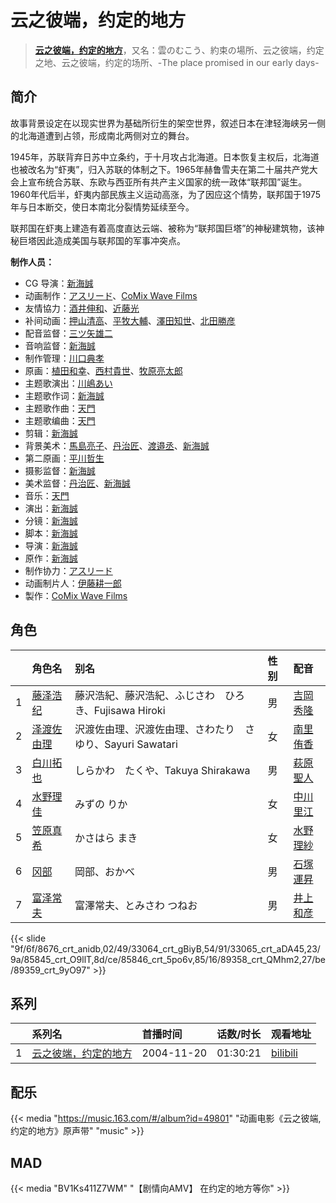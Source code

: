 # 云之彼端，约定的地方


> <u>**[云之彼端，约定的地方](https://bgm.tv/subject/1707)**</u>，又名：雲のむこう、約束の場所、云之彼端，约定之地、云之彼端，约定的场所、-The place promised in our early days-

## 简介

故事背景设定在以现实世界为基础所衍生的架空世界，叙述日本在津轻海峡另一侧的北海道遭到占领，形成南北两侧对立的舞台。

1945年，苏联背弃日苏中立条约，于十月攻占北海道。日本恢复主权后，北海道也被改名为“虾夷”，归入苏联的体制之下。1965年赫鲁雪夫在第二十届共产党大会上宣布统合苏联、东欧与西亚所有共产主义国家的统一政体“联邦国”诞生。 1960年代后半，虾夷内部民族主义运动高涨，为了因应这个情势，联邦国于1975年与日本断交，使日本南北分裂情势延续至今。

联邦国在虾夷上建造有着高度直达云端、被称为“联邦国巨塔”的神秘建筑物，该神秘巨塔因此造成美国与联邦国的军事冲突点。

**制作人员：**
- CG 导演：[新海誠](https://bgm.tv/person/2064)
- 动画制作：[アスリード](https://bgm.tv/person/7083)、[CoMix Wave Films](https://bgm.tv/person/2153)
- 友情協力：[酒井伸和](https://bgm.tv/person/3460)、[近藤光](https://bgm.tv/person/1805)
- 补间动画：[押山清高](https://bgm.tv/person/12593)、[平牧大輔](https://bgm.tv/person/13069)、[澤田知世](https://bgm.tv/person/25931)、[北田勝彦](https://bgm.tv/person/12610)
- 配音监督：[三ツ矢雄二](https://bgm.tv/person/3249)
- 音响监督：[新海誠](https://bgm.tv/person/2064)
- 制作管理：[川口典孝](https://bgm.tv/person/35539)
- 原画：[植田和幸](https://bgm.tv/person/11256)、[西村貴世](https://bgm.tv/person/3218)、[牧原亮太郎](https://bgm.tv/person/12505)
- 主题歌演出：[川嶋あい](https://bgm.tv/person/3807)
- 主题歌作词：[新海誠](https://bgm.tv/person/2064)
- 主题歌作曲：[天門](https://bgm.tv/person/2065)
- 主题歌编曲：[天門](https://bgm.tv/person/2065)
- 剪辑：[新海誠](https://bgm.tv/person/2064)
- 背景美术：[馬島亮子](https://bgm.tv/person/25275)、[丹治匠](https://bgm.tv/person/12204)、[渡邉丞](https://bgm.tv/person/25276)、[新海誠](https://bgm.tv/person/2064)
- 第二原画：[平川哲生](https://bgm.tv/person/3798)
- 摄影监督：[新海誠](https://bgm.tv/person/2064)
- 美术监督：[丹治匠](https://bgm.tv/person/12204)、[新海誠](https://bgm.tv/person/2064)
- 音乐：[天門](https://bgm.tv/person/2065)
- 演出：[新海誠](https://bgm.tv/person/2064)
- 分镜：[新海誠](https://bgm.tv/person/2064)
- 脚本：[新海誠](https://bgm.tv/person/2064)
- 导演：[新海誠](https://bgm.tv/person/2064)
- 原作：[新海誠](https://bgm.tv/person/2064)
- 制作协力：[アスリード](https://bgm.tv/person/7083)
- 动画制片人：[伊藤耕一郎](https://bgm.tv/person/27963)
- 製作：[CoMix Wave Films](https://bgm.tv/person/2153)

## 角色

|     |   角色名   |   别名  | 性别 |  配音  |
|:--- |:------  |:----      |:---  |:--   |
| 1 | [藤泽浩纪](https://bgm.tv/character/8676) | 藤沢浩紀、藤沢浩紀、ふじさわ　ひろき、Fujisawa Hiroki | 男 | [吉岡秀隆](https://bgm.tv/person/5449) |
| 2 | [泽渡佐由理](https://bgm.tv/character/33064) | 沢渡佐由理、沢渡佐由理、さわたり　さゆり、Sayuri Sawatari | 女 | [南里侑香](https://bgm.tv/person/4356) |
| 3 | [白川拓也](https://bgm.tv/character/33065) | しらかわ　たくや、Takuya Shirakawa | 男 | [萩原聖人](https://bgm.tv/person/4955) |
| 4 | [水野理佳](https://bgm.tv/character/85845) | みずの りか | 女 | [中川里江](https://bgm.tv/person/10708) |
| 5 | [笠原真希](https://bgm.tv/character/85846) | かさはら まき | 女 | [水野理紗](https://bgm.tv/person/4441) |
| 6 | [冈部](https://bgm.tv/character/89358) | 岡部、おかべ | 男 | [石塚運昇](https://bgm.tv/person/4045) |
| 7 | [富泽常夫](https://bgm.tv/character/89359) | 富澤常夫、とみさわ つねお | 男 | [井上和彦](https://bgm.tv/person/1582) |

{{< slide "9f/6f/8676_crt_anidb,02/49/33064_crt_gBiyB,54/91/33065_crt_aDA45,23/9a/85845_crt_O9llT,8d/ce/85846_crt_5po6v,85/16/89358_crt_QMhm2,27/be/89359_crt_9yO97" >}}

## 系列

|     |   系列名   |   首播时间  | 话数/时长  | 观看地址 |
|:---  |:------    |:----      |:---       |:---  |
| 1 |[云之彼端，约定的地方](https://bgm.tv/subject/1707)| 2004-11-20 | 01:30:21 | [bilibili](https://www.bilibili.com/bangumi/play/ss2545)  |

## 配乐

{{< media "https://music.163.com/#/album?id=49801"
"动画电影《云之彼端, 约定的地方》原声带"
"music" >}}
## MAD

{{< media  "BV1Ks411Z7WM" 
"【剧情向AMV】 在约定的地方等你"  >}}

